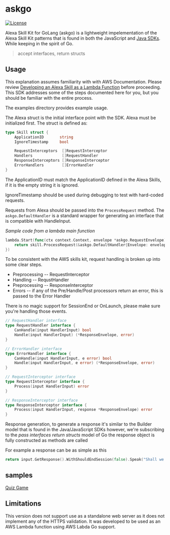 # askgo

[![License](https://img.shields.io/badge/License-MIT-blue.svg)](https://en.wikipedia.org/wiki/MIT_License)

Alexa Skill Kit for GoLang (askgo) is a lightweight impelementation of the Alexa Skill Kit patterns that 
is found in both the JavaScript and 
[Java SDKs](https://alexa-skills-kit-sdk-for-java.readthedocs.io/en/latest/).  While keeping in the 
spirit of Go.

> accept interfaces, return structs

## Usage

This explanation assumes familiarity with with AWS Documentation.  Please review 
[Developing an Alexa Skill as a Lambda Function](https://developer.amazon.com/public/solutions/alexa/alexa-skills-kit/docs/developing-an-alexa-skill-as-a-lambda-function) before proceeding. This SDK addresses some of the steps documented here for you, but you should be familiar with the entire process.

The examples directory provides example usage.

The Alexa struct is the initial interface point with the SDK.  Alexa must be
 initialized first.  The struct is defined as:

```Go
type Skill struct {
    ApplicationID       string
    IgnoreTimestamp     bool

    RequestInterceptors  []RequestInterceptor
    Handlers             []RequestHandler
    ResponseInterceptors []ResponseInterceptor
    ErrorHandlers        []ErrorHandler
}
```

The ApplicationID must match the ApplicationID defined in the Alexa Skills, if it is the empty string it is ignored.

IgnoreTimestamp should be used during debugging to test with hard-coded requests.

Requests from Alexa should be passed into the ```ProcessRequest``` method.  The ```askgo.DefaultHandler``` is a standard wrapper for generating an interface that is compatible with HandleInput.

*Sample code from a lambda main function*
```Go
lambda.Start(func(ctx context.Context, envelope *askgo.RequestEnvelope) (interface{}, error) {
    return skill.ProcessRequest(&askgo.DefaultHandler{Envelope: envelope})
})
```

To be consistent with the AWS skills kit, request handling is broken up into some clear steps.
* Preprocessing -- RequestInterceptor
* Handling -- RequstHandler
* Preprocessing -- ResponseInterceptor
* Errors -- if any of the Pre/Handle/Post processors return an error, this is passed to the Error Handler

There is no magic support for SessionEnd or OnLaunch, please make sure you're handling those events.

```Go
// RequestHandler interface
type RequestHandler interface {
    CanHandle(input HandlerInput) bool
    Handle(input HandlerInput) (*ResponseEnvelope, error)
}
```

```Go
// ErrorHandler interface
type ErrorHandler interface {
    CanHandle(input HandlerInput, e error) bool
    Handle(input HandlerInput, e error) (*ResponseEnvelope, error)
}
```

```Go
// RequestInterceptor interface
type RequestInterceptor interface {
    Process(input HandlerInput) error
}
```

```Go
// ResponseInterceptor interface
type ResponseInterceptor interface {
    Process(input HandlerInput, response *ResponseEnvelope) error
}
```

Response generation, to generate a response it's similar to the Builder model that is found in the Java/JavaScript SDKs however, we're subscribing to the *pass interfaces return structs* model of Go the response object is fully constructed as
methods are called

For example a response can be as simple as this

```Go
return input.GetResponse().WithShouldEndSession(false).Speak("Shall we play a game?"), nil
```

## samples

[Quiz Game](https://github.com/koblas/askgo/tree/master/example)

## Limitations

This version does not support use as a standalone web server as it does not implement
any of the HTTPS validation.  It was developed to be used as an AWS Lambda function
using AWS Labda Go support.
